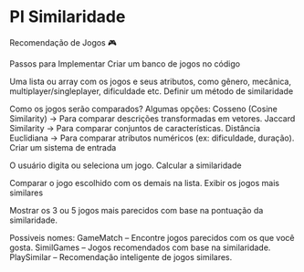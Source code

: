 # PI Similaridade

Recomendação de Jogos 🎮

Passos para Implementar
Criar um banco de jogos no código

Uma lista ou array com os jogos e seus atributos, como gênero, mecânica, multiplayer/singleplayer, dificuldade etc.
Definir um método de similaridade

Como os jogos serão comparados? Algumas opções:
Cosseno (Cosine Similarity) → Para comparar descrições transformadas em vetores.
Jaccard Similarity → Para comparar conjuntos de características.
Distância Euclidiana → Para comparar atributos numéricos (ex: dificuldade, duração).
Criar um sistema de entrada

O usuário digita ou seleciona um jogo.
Calcular a similaridade

Comparar o jogo escolhido com os demais na lista.
Exibir os jogos mais similares

Mostrar os 3 ou 5 jogos mais parecidos com base na pontuação da similaridade.

Possiveis nomes: 
GameMatch – Encontre jogos parecidos com os que você gosta.
SimilGames – Jogos recomendados com base na similaridade.
PlaySimilar – Recomendação inteligente de jogos similares.